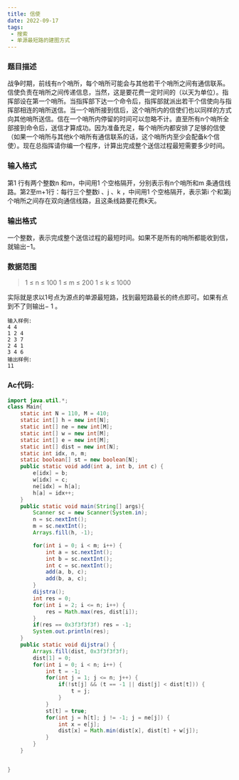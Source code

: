```yaml
---
title: 信使
date: 2022-09-17
tags:
 - 搜索
 - 单源最短路的建图方式
---
```

### 题目描述

战争时期，前线有n个哨所，每个哨所可能会与其他若干个哨所之间有通信联系。信使负责在哨所之间传递信息，当然，这是要花费一定时间的（以天为单位）。指挥部设在第一个哨所。当指挥部下达一个命令后，指挥部就派出若干个信使向与指挥部相连的哨所送信。当一个哨所接到信后，这个哨所内的信使们也以同样的方式向其他哨所送信。信在一个哨所内停留的时间可以忽略不计。直至所有n个哨所全部接到命令后，送信才算成功。因为准备充足，每个哨所内都安排了足够的信使（如果一个哨所与其他k个哨所有通信联系的话，这个哨所内至少会配备k个信使）。现在总指挥请你编一个程序，计算出完成整个送信过程最短需要多少时间。

### 输入格式

第1 行有两个整数n 和m，中间用1 个空格隔开，分别表示有n个哨所和m 条通信线路。第2至m+1行：每行三个整数i 、j 、k ，中间用1 个空格隔开，表示第i 个和第j 个哨所之间存在双向通信线路，且这条线路要花费k天。

### 输出格式

一个整数，表示完成整个送信过程的最短时间。如果不是所有的哨所都能收到信，就输出−1。

### 数据范围

> 1 ≤ n ≤ 100 
> 1 ≤ m ≤ 200 
> 1 ≤ k ≤ 1000

实际就是求以1号点为源点的单源最短路，找到最短路最长的终点即可。如果有点到不了则输出− 1 。

```
输入样例:
4 4
1 2 4
2 3 7
2 4 1
3 4 6
输出样例:
11
```



### Ac代码:

```java
import java.util.*;
class Main{
    static int N = 110, M = 410;
    static int[] h = new int[N];
    static int[] ne = new int[M];
    static int[] w = new int[M];
    static int[] e = new int[M];
    static int[] dist = new int[N];
    static int idx, n, m;
    static boolean[] st = new boolean[N];
    public static void add(int a, int b, int c) {
        e[idx] = b;
        w[idx] = c;
        ne[idx] = h[a];
        h[a] = idx++;
    }
    public static void main(String[] args){
        Scanner sc = new Scanner(System.in);
        n = sc.nextInt();
        m = sc.nextInt();
        Arrays.fill(h, -1);

        for(int i = 0; i < m; i++) {
            int a = sc.nextInt();
            int b = sc.nextInt();
            int c = sc.nextInt();
            add(a, b, c);
            add(b, a, c);
        }
        dijstra();
        int res = 0;
        for(int i = 2; i <= n; i++) {
            res = Math.max(res, dist[i]);
        }
        if(res == 0x3f3f3f3f) res = -1;
        System.out.println(res);
    }
    public static void dijstra() {
        Arrays.fill(dist, 0x3f3f3f3f);
        dist[1] = 0;
        for(int i = 0; i < n; i++) {
            int t = -1;
            for(int j = 1; j <= n; j++) {
                if(!st[j] && (t == -1 || dist[j] < dist[t])) {
                    t = j;
                }
            }
            st[t] = true;
            for(int j = h[t]; j != -1; j = ne[j]) {
                int x = e[j];
                dist[x] = Math.min(dist[x], dist[t] + w[j]);
            }
        }
    }


}
```



